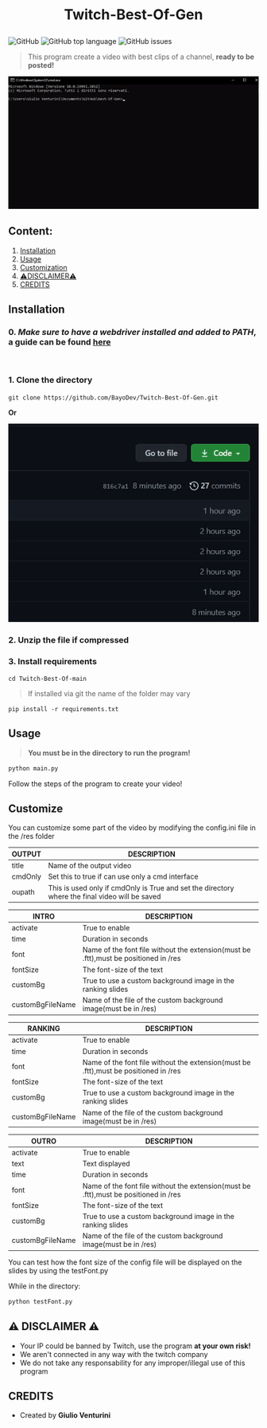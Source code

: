 # <p align="center">Twitch-Best-Of-Gen</p>

![GitHub](https://img.shields.io/github/license/BayoDev/Twitch-Best-Of-Gen)
![GitHub top language](https://img.shields.io/github/languages/top/BayoDev/Twitch-Best-Of-Gen)
![GitHub issues](https://img.shields.io/github/issues/BayoDev/Twitch-Best-Of-Gen)

>This program create a video with best clips of a channel, **ready to be posted!**

![Download repository](/Images/usage.gif)

## Content:
1. [Installation](#inst)
2. [Usage](#usage)
3. [Customization](#custom)
4. [:warning:DISCLAIMER:warning:](#disclaimer)
5. [CREDITS](#credits)

<a name="inst"></a>
## Installation

### 0. *Make sure to have a webdriver installed and added to PATH*, a guide can be found <a href='https://www.selenium.dev/documentation/getting_started/installing_browser_drivers/'>here</a>
<br>

### 1. Clone the directory
  ```git
  git clone https://github.com/BayoDev/Twitch-Best-Of-Gen.git
  ```
  __Or__
  
  ![Download repository](/Images/install.gif)
  

### 2. Unzip the file if compressed


### 3. Install requirements
  ```git
  cd Twitch-Best-Of-main
  ```
  > If installed via git the name of the folder may vary
  ```pip
  pip install -r requirements.txt
  ```
  
  

<a name="usage"></a>
## Usage

> **You must be in the directory to run the program!**

```python
python main.py
```

Follow the steps of the program to create your video!

<a name="custom"></a>
## Customize

You can customize some part of the video by modifying the config.ini file in the /res folder

OUTPUT | DESCRIPTION
------ | -----------
title  | Name of the output video
cmdOnly| Set this to true if can use only a cmd interface
oupath | This is used only if cmdOnly is True and set the directory where the final video will be saved

INTRO | DESCRIPTION
--------|------------
activate | True to enable
time | Duration in seconds 
font | Name of the font file without the extension(must be .ftt),must be positioned in /res
fontSize | The font-size of the text
customBg | True to use a custom background image in the ranking slides
customBgFileName | Name of the file of the custom background image(must be in /res)

RANKING | DESCRIPTION
--------|------------
activate | True to enable
time | Duration in seconds 
font | Name of the font file without the extension(must be .ftt),must be positioned in /res
fontSize | The font-size of the text
customBg | True to use a custom background image in the ranking slides
customBgFileName | Name of the file of the custom background image(must be in /res)

OUTRO | DESCRIPTION
--------|------------
activate | True to enable
text | Text displayed
time | Duration in seconds 
font | Name of the font file without the extension(must be .ftt),must be positioned in /res
fontSize | The font-size of the text
customBg | True to use a custom background image in the ranking slides
customBgFileName | Name of the file of the custom background image(must be in /res)

You can test how the font size of the config file will be displayed on the slides by using the testFont.py

While in the directory:
```cmd
python testFont.py
```

<a name="disclaimer"></a>
## :warning: DISCLAIMER :warning:

* Your IP could be banned by Twitch, use the program **at your own risk!**
* We aren't connected in any way with the twitch company
* We do not take any responsability for any improper/illegal use of this program


<a name="credits"></a>
## CREDITS

* Created by **Giulio Venturini**
